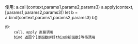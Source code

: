 使用:
    a.call(context,params1,params2,params3)
    a.apply(context,[params1,params2,params3])
    let b = a.bind(context,params1,params2,params3)
    b()

    即:
        call、apply 直接调用
        bind 返回个[原函数绑好this的新函数]等待调用